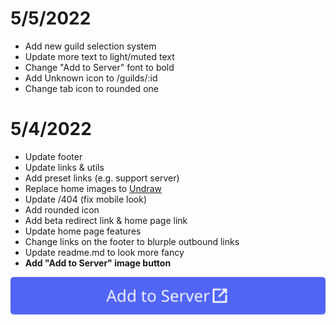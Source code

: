 # 5/5/2022

- Add new guild selection system
- Update more text to light/muted text
- Change "Add to Server" font to bold
- Add Unknown icon to /guilds/:id
- Change tab icon to rounded one

# 5/4/2022

- Update footer
- Update links & utils
- Add preset links (e.g. support server)
- Replace home images to [Undraw](https://undraw.co/)
- Update /404 (fix mobile look)
- Add rounded icon
- Add beta redirect link & home page link
- Update home page features
- Change links on the footer to blurple outbound links
- Update readme.md to look more fancy
- **Add "Add to Server" image button**

![Preview](public/ADD_TO_SERVER.svg)